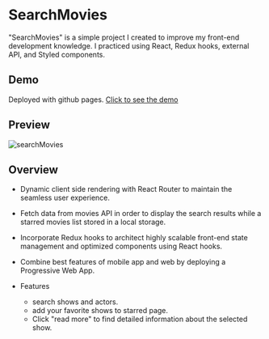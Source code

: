 # SearchMovies

"SearchMovies" is a simple project I created to improve my front-end development knowledge. I practiced using React, Redux hooks, external API, and Styled components.

## Demo
Deployed with github pages. [Click to see the demo](https://chj2788.github.io/SearchMovies/#/)

## Preview

![searchMovies](https://user-images.githubusercontent.com/62086687/109641446-0dfd9c00-7b95-11eb-8761-eb6fe4c2cc7e.PNG)


## Overview

- Dynamic client side rendering with React Router to maintain the seamless user experience.
- Fetch data from movies API in order to display the search results while a starred movies list stored in a local storage.
- Incorporate Redux hooks to architect highly scalable front-end state management and optimized components using React hooks.
- Combine best features of mobile app and web by deploying a Progressive Web App.

- Features
    - search shows and actors.
    - add your favorite shows to starred page.
    - Click "read more" to find detailed information about the selected show.
